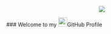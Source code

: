 
 <p align="center"> <img src="https://i.ibb.co/rpmBwYm/Untitled.jpg"/></p>
### Welcome to my <img src="https://img.icons8.com/color/96/000000/github--v1.png" height="24"/>GitHub Profile
